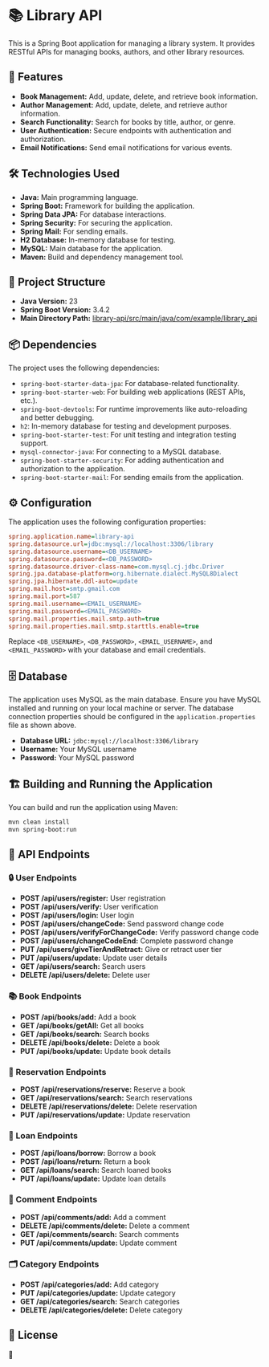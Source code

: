 
# 📚 Library API

This is a Spring Boot application for managing a library system. It provides RESTful APIs for managing books, authors, and other library resources.

## 🚀 Features

- **Book Management:** Add, update, delete, and retrieve book information.
- **Author Management:** Add, update, delete, and retrieve author information.
- **Search Functionality:** Search for books by title, author, or genre.
- **User Authentication:** Secure endpoints with authentication and authorization.
- **Email Notifications:** Send email notifications for various events.

## 🛠️ Technologies Used

- **Java:** Main programming language.
- **Spring Boot:** Framework for building the application.
- **Spring Data JPA:** For database interactions.
- **Spring Security:** For securing the application.
- **Spring Mail:** For sending emails.
- **H2 Database:** In-memory database for testing.
- **MySQL:** Main database for the application.
- **Maven:** Build and dependency management tool.

## 📂 Project Structure

- **Java Version:** 23
- **Spring Boot Version:** 3.4.2
- **Main Directory Path:** [library-api/src/main/java/com/example/library_api](https://github.com/21Ravan12/Library-api-spring-boot/tree/main/src/main/java/com/example/library_api)

## 📦 Dependencies

The project uses the following dependencies:
- `spring-boot-starter-data-jpa`: For database-related functionality.
- `spring-boot-starter-web`: For building web applications (REST APIs, etc.).
- `spring-boot-devtools`: For runtime improvements like auto-reloading and better debugging.
- `h2`: In-memory database for testing and development purposes.
- `spring-boot-starter-test`: For unit testing and integration testing support.
- `mysql-connector-java`: For connecting to a MySQL database.
- `spring-boot-starter-security`: For adding authentication and authorization to the application.
- `spring-boot-starter-mail`: For sending emails from the application.

## ⚙️ Configuration

The application uses the following configuration properties:

```ini
spring.application.name=library-api
spring.datasource.url=jdbc:mysql://localhost:3306/library
spring.datasource.username=<DB_USERNAME>
spring.datasource.password=<DB_PASSWORD>
spring.datasource.driver-class-name=com.mysql.cj.jdbc.Driver
spring.jpa.database-platform=org.hibernate.dialect.MySQL8Dialect
spring.jpa.hibernate.ddl-auto=update
spring.mail.host=smtp.gmail.com
spring.mail.port=587
spring.mail.username=<EMAIL_USERNAME>
spring.mail.password=<EMAIL_PASSWORD>
spring.mail.properties.mail.smtp.auth=true
spring.mail.properties.mail.smtp.starttls.enable=true
```

Replace `<DB_USERNAME>`, `<DB_PASSWORD>`, `<EMAIL_USERNAME>`, and `<EMAIL_PASSWORD>` with your database and email credentials.

## 🗄️ Database

The application uses MySQL as the main database. Ensure you have MySQL installed and running on your local machine or server. The database connection properties should be configured in the `application.properties` file as shown above.

- **Database URL:** `jdbc:mysql://localhost:3306/library`
- **Username:** Your MySQL username
- **Password:** Your MySQL password

## 🏗️ Building and Running the Application

You can build and run the application using Maven:

```bash
mvn clean install
mvn spring-boot:run
```

## 📑 API Endpoints

### 🔒 User Endpoints

- **POST /api/users/register:** User registration
- **POST /api/users/verify:** User verification
- **POST /api/users/login:** User login
- **POST /api/users/changeCode:** Send password change code
- **POST /api/users/verifyForChangeCode:** Verify password change code
- **POST /api/users/changeCodeEnd:** Complete password change
- **PUT /api/users/giveTierAndRetract:** Give or retract user tier
- **PUT /api/users/update:** Update user details
- **GET /api/users/search:** Search users
- **DELETE /api/users/delete:** Delete user

### 📚 Book Endpoints

- **POST /api/books/add:** Add a book
- **GET /api/books/getAll:** Get all books
- **GET /api/books/search:** Search books
- **DELETE /api/books/delete:** Delete a book
- **PUT /api/books/update:** Update book details

### 📅 Reservation Endpoints

- **POST /api/reservations/reserve:** Reserve a book
- **GET /api/reservations/search:** Search reservations
- **DELETE /api/reservations/delete:** Delete reservation
- **PUT /api/reservations/update:** Update reservation

### 📖 Loan Endpoints

- **POST /api/loans/borrow:** Borrow a book
- **POST /api/loans/return:** Return a book
- **GET /api/loans/search:** Search loaned books
- **PUT /api/loans/update:** Update loan details

### 💬 Comment Endpoints

- **POST /api/comments/add:** Add a comment
- **DELETE /api/comments/delete:** Delete a comment
- **GET /api/comments/search:** Search comments
- **PUT /api/comments/update:** Update comment

### 🗂️ Category Endpoints

- **POST /api/categories/add:** Add category
- **PUT /api/categories/update:** Update category
- **GET /api/categories/search:** Search categories
- **DELETE /api/categories/delete:** Delete category

## 📜 License
🫠
